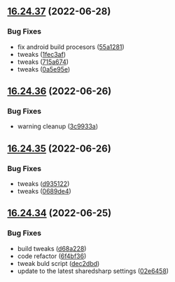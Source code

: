 ## [16.24.37](https://github.com/phandcock/GrampsView/compare/v16.24.36...v16.24.37) (2022-06-28)


### Bug Fixes

* fix android build procesors ([55a1281](https://github.com/phandcock/GrampsView/commit/55a1281de1a9fc40e80ae54b1b6e3cdb1bbf76f5))
* tweaks ([1fec3af](https://github.com/phandcock/GrampsView/commit/1fec3afe3689e80185ddf07a820299d749f1e61d))
* tweaks ([715a674](https://github.com/phandcock/GrampsView/commit/715a674d90f6b25c3dfadda82592f60efdfae883))
* tweaks ([0a5e95e](https://github.com/phandcock/GrampsView/commit/0a5e95e747fbc14e15dbaa4342904b959a98b44f))



## [16.24.36](https://github.com/phandcock/GrampsView/compare/v16.24.35...v16.24.36) (2022-06-26)


### Bug Fixes

* warning cleanup ([3c9933a](https://github.com/phandcock/GrampsView/commit/3c9933a82a0f46c0f4f5ed34c3ca5d66d523b033))



## [16.24.35](https://github.com/phandcock/GrampsView/compare/v16.24.34...v16.24.35) (2022-06-26)


### Bug Fixes

* tweaks ([d935122](https://github.com/phandcock/GrampsView/commit/d93512236e901d279f5e6ac36a74607d687bdec2))
* tweaks ([0689de4](https://github.com/phandcock/GrampsView/commit/0689de42a1e8f359b7f6dd22bfa6ea0d70e272d1))



## [16.24.34](https://github.com/phandcock/GrampsView/compare/v16.24.33...v16.24.34) (2022-06-25)


### Bug Fixes

* build tweaks ([d68a228](https://github.com/phandcock/GrampsView/commit/d68a228d504d7076861b78d8f96781f5c87760e4))
* code refactor ([6f4bf36](https://github.com/phandcock/GrampsView/commit/6f4bf36a2e929ef14989b9da685df951fd2edba0))
* tweak buld script ([dec2dbd](https://github.com/phandcock/GrampsView/commit/dec2dbddba538b670e4bf6824e0c9b3b0b114af2))
* update to the latest sharedsharp settings ([02e6458](https://github.com/phandcock/GrampsView/commit/02e6458424fffcd5f6b08ef9f4e12e82d9c98784))



